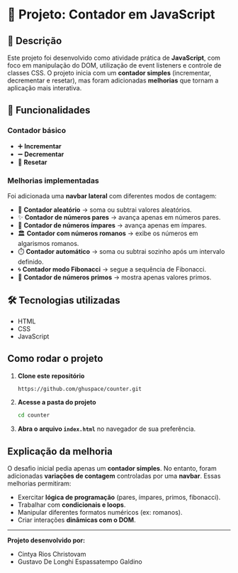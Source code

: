 
# 🧮 Projeto: Contador em JavaScript

## 📌 Descrição

Este projeto foi desenvolvido como atividade prática de **JavaScript**, com foco em manipulação do DOM, utilização de event listeners e controle de classes CSS.
O projeto inicia com um **contador simples** (incrementar, decrementar e resetar), mas foram adicionadas **melhorias** que tornam a aplicação mais interativa.

## 🚀 Funcionalidades

### Contador básico

* ➕ **Incrementar**
* ➖ **Decrementar**
* 🔄 **Resetar**

### Melhorias implementadas

Foi adicionada uma **navbar lateral** com diferentes modos de contagem:

* 🎲 **Contador aleatório** → soma ou subtrai valores aleatórios.
* ✨ **Contador de números pares** → avança apenas em números pares.
* 🔢 **Contador de números ímpares** → avança apenas em ímpares.
* 🏛️ **Contador com números romanos** → exibe os números em algarismos romanos.
* ⏱️ **Contador automático** → soma ou subtrai sozinho após um intervalo definido.
* 🌀 **Contador modo Fibonacci** → segue a sequência de Fibonacci.
* 🔎 **Contador de números primos** → mostra apenas valores primos.

## 🛠️ Tecnologias utilizadas

* HTML
* CSS
* JavaScript

## Como rodar o projeto

1. **Clone este repositório**

   ```bash
   https://github.com/ghuspace/counter.git
   ```

2. **Acesse a pasta do projeto**

   ```bash
   cd counter
   ```

3. **Abra o arquivo `index.html`** no navegador de sua preferência.

## Explicação da melhoria

O desafio inicial pedia apenas um **contador simples**. No entanto, foram adicionadas **variações de contagem** controladas por uma **navbar**.
Essas melhorias permitiram:

* Exercitar **lógica de programação** (pares, ímpares, primos, fibonacci).
* Trabalhar com **condicionais e loops**.
* Manipular diferentes formatos numéricos (ex: romanos).
* Criar interações **dinâmicas com o DOM**.

---

**Projeto desenvolvido por:**
- Cintya Rios Christovam
- Gustavo De Longhi Espassatempo Galdino
